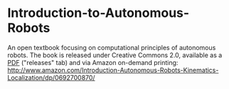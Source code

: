 Introduction-to-Autonomous-Robots
=================================

An open textbook focusing on computational principles of autonomous robots. The book is released under Creative Commons 2.0, available as a [PDF](https://github.com/correll/Introduction-to-Autonomous-Robots/releases/latest) ("releases" tab) and via Amazon on-demand printing:
http://www.amazon.com/Introduction-Autonomous-Robots-Kinematics-Localization/dp/0692700870/
